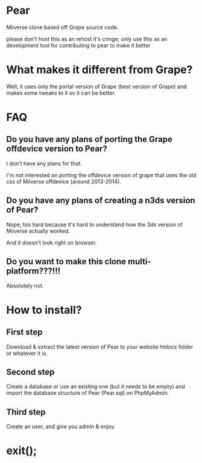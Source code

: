 # Pear
Miiverse clone based off Grape source code.

please don't host this as an rehost it's cringe; only use this as an development tool for contributing to pear to make it better
# What makes it different from Grape?
Well, it uses only the portal version of Grape (best version of Grape) and makes some tweaks to it so it can be better.
# FAQ
## Do you have any plans of porting the Grape offdevice version to Pear?
I don't have any plans for that.

I'm not interested on porting the offdevice version of grape that uses the old css of Miiverse offdevice (around 2013-2014).
## Do you have any plans of creating a n3ds version of Pear?
Nope; too hard because it's hard to understand how the 3ds version of Miiverse actually worked.

And it doesn't look right on browser.

## Do you want to make this clone multi-platform???!!!
Absolutely not.

# How to install?
## First step
Download & extract the latest version of Pear to your website htdocs folder or whatever it is.
## Second step
Create a database or use an existing one (but it needs to be empty) and import the database structure of Pear (Pear.sql) on PhpMyAdmin.
## Third step
Create an user, and give you admin & enjoy.
# exit();
